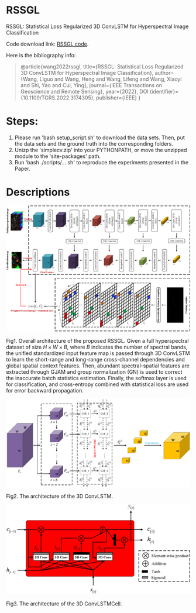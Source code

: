 # RSSGL
RSSGL: Statistical Loss Regularized 3D ConvLSTM for Hyperspectral Image Classification

Code download link: [RSSGL code](https://github.com/swiftest/RSSGL).

Here is the bibliography info:
> @article{wang2022rssgl,
  title={RSSGL: Statistical Loss Regularized 3D ConvLSTM for Hyperspectral Image Classification},
  author={Wang, Liguo and Wang, Heng and Wang, Lifeng and Wang, Xiaoyi and Shi, Yao and Cui, Ying},
  journal={IEEE Transactions on Geoscience and Remote Sensing},
  year={2022},
  DOI (identifier)={10.1109/TGRS.2022.3174305},
  publisher={IEEE}
}


# Steps:
1. Please run 'bash setup_script.sh' to download the data sets. Then, put the data sets and the ground truth into the corresponding folders.
2. Unizp the 'simplecv.zip' into your PYTHONPATH, or move the unzipped module to the 'site-packages' path.
3. Run 'bash ./scripts/....sh' to reproduce the experiments presented in the Paper.


# Descriptions

![](figure/fig1.png)

Fig1. Overall architecture of the proposed RSSGL. Given a full hyperspectral dataset of size ${H \times W \times B}$, where $B$ indicates the number of spectral bands, the unified standardized input feature map is passed through 3D ConvLSTM to learn the short-range and long-range cross-channel dependencies and global spatial context features. Then, abundant spectral-spatial features are extracted through GJAM and group normalization (GN) is used to correct the inaccurate batch statistics estimation. Finally, the softmax layer is used for classification, and cross-entropy combined with statistical loss are used for error backward propagation.


![](figure/fig2.png)

Fig2. The architecture of the 3D ConvLSTM.


![](figure/fig3.png)

Fig3. The architecture of the 3D ConvLSTMCell.
